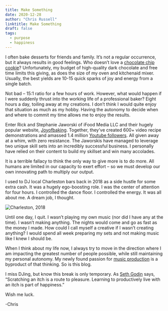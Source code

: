```yaml
---
title: Make Something
date: 2020-12-28
author: "Chris Russell"
linktitle: Make Something
draft: false
tags:
  - purpose
  - happiness
---
```



I often bake desserts for friends and family. It’s not a regular occurrence, but it always results in good feelings. Who doesn’t love a [chocolate chip cookie](https://www.seriouseats.com/recipes/2013/12/the-food-lab-best-chocolate-chip-cookie-recipe.html)? Unfortunately, my budget of high-quality dark chocolate and free time limits this giving, as does the size of my oven and kitchenaid mixer. Usually, the best yields are 10-15 quick sparks of joy and energy from a single batch.   

Not bad – 15:1 ratio for a few hours of work. However, what would happen if I were suddenly thrust into the working life of a professional baker? Eight hours a day, toiling away at my creations. I don’t think I would quite enjoy that situation as much as my hobby. Having the autonomy to decide when and where to commit my time allows me to enjoy the results.  

Enter Rick and Stephanie Jaworski of iFood Media LLC and their hugely popular website, [Joyofbaking](https://www.joyofbaking.com/). Together, they’ve created 600+ video recipe demonstrations and amassed 1.4 million [Youtube followers](https://www.youtube.com/channel/UCFjd060Z3nTHv0UyO8M43mQ). All given away at a whim, with zero resistance. The Jaworskis have managed to leverage two unique skill sets into an incredibly successful business. I personally have relied on their content to build my skillset and win many accolades. 

It is a terrible fallacy to think the only way to give more is to do more. All humans are limited in our capacity to exert effort – so we must develop our own innovating path to multiply our output.  

I used to DJ local Charleston bars back in 2018 as a side hustle for some extra cash. It was a hugely ego-boosting role. I was the center of attention for four hours. I controlled the dance floor. I controlled the energy. It was all about me. A dream job, I thought.  

![Charleston, 2018](/img/IMG_1822.JPG)

Until one day, I quit. I wasn’t playing my own music (nor did I have any at the time). I wasn’t making anything. The nights would come and go as fast as the money I made. How could I call myself a creative if I wasn’t creating anything? I would spend all week preparing my sets and not making music like I knew I should be.    

When I think about my life now, I always try to move in the direction where I am impacting the greatest number of people possible, while still maintaining my personal autonomy. My newly found passion for [music production](https://soundcloud.com/crussell) is a byproduct of that thinking. So is this blog.   

I miss DJing, but know this break is only temporary. As [Seth Godin](https://seths.blog/2017/10/the-pleasurehappiness-gap/) says, “Scratching an itch is a route to pleasure. Learning to productively live with an itch is part of happiness.”  

Wish me luck.  

-Chris   